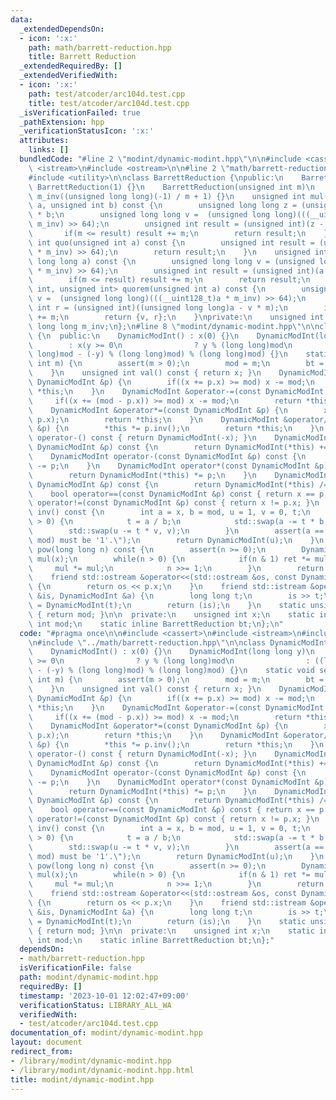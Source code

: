 ```yaml
---
data:
  _extendedDependsOn:
  - icon: ':x:'
    path: math/barrett-reduction.hpp
    title: Barrett Reduction
  _extendedRequiredBy: []
  _extendedVerifiedWith:
  - icon: ':x:'
    path: test/atcoder/arc104d.test.cpp
    title: test/atcoder/arc104d.test.cpp
  _isVerificationFailed: true
  _pathExtension: hpp
  _verificationStatusIcon: ':x:'
  attributes:
    links: []
  bundledCode: "#line 2 \"modint/dynamic-modint.hpp\"\n\n#include <cassert>\n#include\
    \ <istream>\n#include <ostream>\n\n#line 2 \"math/barrett-reduction.hpp\"\n\n\
    #include <utility>\n\nclass BarrettReduction {\npublic:\n    BarrettReduction():\
    \ BarrettReduction(1) {}\n    BarrettReduction(unsigned int m)\n        : m(m),\
    \ m_inv((unsigned long long)(-1) / m + 1) {}\n    unsigned int mul(unsigned int\
    \ a, unsigned int b) const {\n        unsigned long long z = (unsigned long long)a\
    \ * b;\n        unsigned long long v =  (unsigned long long)(((__uint128_t)z *\
    \ m_inv) >> 64);\n        unsigned int result = (unsigned int)(z - v * m);\n \
    \       if(m <= result) result += m;\n        return result;\n    }\n    unsigned\
    \ int quo(unsigned int a) const {\n        unsigned int result = (unsigned int)(((__uint128_t)a\
    \ * m_inv) >> 64);\n        return result;\n    }\n    unsigned int rem(unsigned\
    \ long long a) const {\n        unsigned long long v = (unsigned long long)(((__uint128_t)a\
    \ * m_inv) >> 64);\n        unsigned int result = (unsigned int)(a - v * m);\n\
    \        if(m <= result) result += m;\n        return result;\n    }\n    std::pair<unsigned\
    \ int, unsigned int> quorem(unsigned int a) const {\n        unsigned long long\
    \ v =  (unsigned long long)(((__uint128_t)a * m_inv) >> 64);\n        unsigned\
    \ int r = (unsigned int)((unsigned long long)a - v * m);\n        if(m <= r) r\
    \ += m;\n        return {v, r};\n    }\nprivate:\n    unsigned int m;\n    unsigned\
    \ long long m_inv;\n};\n#line 8 \"modint/dynamic-modint.hpp\"\n\nclass DynamicModInt\
    \ {\n  public:\n    DynamicModInt() : x(0) {}\n    DynamicModInt(long long y)\n\
    \        : x(y >= 0\n                ? y % (long long)mod\n                : ((long\
    \ long)mod - (-y) % (long long)mod) % (long long)mod) {}\n    static void set_mod(unsigned\
    \ int m) {\n        assert(m > 0);\n        mod = m;\n        bt = BarrettReduction(m);\n\
    \    }\n    unsigned int val() const { return x; }\n    DynamicModInt &operator+=(const\
    \ DynamicModInt &p) {\n        if((x += p.x) >= mod) x -= mod;\n        return\
    \ *this;\n    }\n    DynamicModInt &operator-=(const DynamicModInt &p) {\n   \
    \     if((x += (mod - p.x)) >= mod) x -= mod;\n        return *this;\n    }\n\
    \    DynamicModInt &operator*=(const DynamicModInt &p) {\n        x = bt.mul(x,\
    \ p.x);\n        return *this;\n    }\n    DynamicModInt &operator/=(const DynamicModInt\
    \ &p) {\n        *this *= p.inv();\n        return *this;\n    }\n    DynamicModInt\
    \ operator-() const { return DynamicModInt(-x); }\n    DynamicModInt operator+(const\
    \ DynamicModInt &p) const {\n        return DynamicModInt(*this) += p;\n    }\n\
    \    DynamicModInt operator-(const DynamicModInt &p) const {\n        return DynamicModInt(*this)\
    \ -= p;\n    }\n    DynamicModInt operator*(const DynamicModInt &p) const {\n\
    \        return DynamicModInt(*this) *= p;\n    }\n    DynamicModInt operator/(const\
    \ DynamicModInt &p) const {\n        return DynamicModInt(*this) /= p;\n    }\n\
    \    bool operator==(const DynamicModInt &p) const { return x == p.x; }\n    bool\
    \ operator!=(const DynamicModInt &p) const { return x != p.x; }\n    DynamicModInt\
    \ inv() const {\n        int a = x, b = mod, u = 1, v = 0, t;\n        while(b\
    \ > 0) {\n            t = a / b;\n            std::swap(a -= t * b, b);\n    \
    \        std::swap(u -= t * v, v);\n        }\n        assert(a == 1 && \"gcd(x,\
    \ mod) must be '1'.\");\n        return DynamicModInt(u);\n    }\n    DynamicModInt\
    \ pow(long long n) const {\n        assert(n >= 0);\n        DynamicModInt ret(1),\
    \ mul(x);\n        while(n > 0) {\n            if(n & 1) ret *= mul;\n       \
    \     mul *= mul;\n            n >>= 1;\n        }\n        return ret;\n    }\n\
    \    friend std::ostream &operator<<(std::ostream &os, const DynamicModInt &p)\
    \ {\n        return os << p.x;\n    }\n    friend std::istream &operator>>(std::istream\
    \ &is, DynamicModInt &a) {\n        long long t;\n        is >> t;\n        a\
    \ = DynamicModInt(t);\n        return (is);\n    }\n    static unsigned int get_mod()\
    \ { return mod; }\n\n  private:\n    unsigned int x;\n    static inline unsigned\
    \ int mod;\n    static inline BarrettReduction bt;\n};\n"
  code: "#pragma once\n\n#include <cassert>\n#include <istream>\n#include <ostream>\n\
    \n#include \"../math/barrett-reduction.hpp\"\n\nclass DynamicModInt {\n  public:\n\
    \    DynamicModInt() : x(0) {}\n    DynamicModInt(long long y)\n        : x(y\
    \ >= 0\n                ? y % (long long)mod\n                : ((long long)mod\
    \ - (-y) % (long long)mod) % (long long)mod) {}\n    static void set_mod(unsigned\
    \ int m) {\n        assert(m > 0);\n        mod = m;\n        bt = BarrettReduction(m);\n\
    \    }\n    unsigned int val() const { return x; }\n    DynamicModInt &operator+=(const\
    \ DynamicModInt &p) {\n        if((x += p.x) >= mod) x -= mod;\n        return\
    \ *this;\n    }\n    DynamicModInt &operator-=(const DynamicModInt &p) {\n   \
    \     if((x += (mod - p.x)) >= mod) x -= mod;\n        return *this;\n    }\n\
    \    DynamicModInt &operator*=(const DynamicModInt &p) {\n        x = bt.mul(x,\
    \ p.x);\n        return *this;\n    }\n    DynamicModInt &operator/=(const DynamicModInt\
    \ &p) {\n        *this *= p.inv();\n        return *this;\n    }\n    DynamicModInt\
    \ operator-() const { return DynamicModInt(-x); }\n    DynamicModInt operator+(const\
    \ DynamicModInt &p) const {\n        return DynamicModInt(*this) += p;\n    }\n\
    \    DynamicModInt operator-(const DynamicModInt &p) const {\n        return DynamicModInt(*this)\
    \ -= p;\n    }\n    DynamicModInt operator*(const DynamicModInt &p) const {\n\
    \        return DynamicModInt(*this) *= p;\n    }\n    DynamicModInt operator/(const\
    \ DynamicModInt &p) const {\n        return DynamicModInt(*this) /= p;\n    }\n\
    \    bool operator==(const DynamicModInt &p) const { return x == p.x; }\n    bool\
    \ operator!=(const DynamicModInt &p) const { return x != p.x; }\n    DynamicModInt\
    \ inv() const {\n        int a = x, b = mod, u = 1, v = 0, t;\n        while(b\
    \ > 0) {\n            t = a / b;\n            std::swap(a -= t * b, b);\n    \
    \        std::swap(u -= t * v, v);\n        }\n        assert(a == 1 && \"gcd(x,\
    \ mod) must be '1'.\");\n        return DynamicModInt(u);\n    }\n    DynamicModInt\
    \ pow(long long n) const {\n        assert(n >= 0);\n        DynamicModInt ret(1),\
    \ mul(x);\n        while(n > 0) {\n            if(n & 1) ret *= mul;\n       \
    \     mul *= mul;\n            n >>= 1;\n        }\n        return ret;\n    }\n\
    \    friend std::ostream &operator<<(std::ostream &os, const DynamicModInt &p)\
    \ {\n        return os << p.x;\n    }\n    friend std::istream &operator>>(std::istream\
    \ &is, DynamicModInt &a) {\n        long long t;\n        is >> t;\n        a\
    \ = DynamicModInt(t);\n        return (is);\n    }\n    static unsigned int get_mod()\
    \ { return mod; }\n\n  private:\n    unsigned int x;\n    static inline unsigned\
    \ int mod;\n    static inline BarrettReduction bt;\n};"
  dependsOn:
  - math/barrett-reduction.hpp
  isVerificationFile: false
  path: modint/dynamic-modint.hpp
  requiredBy: []
  timestamp: '2023-10-01 12:02:47+09:00'
  verificationStatus: LIBRARY_ALL_WA
  verifiedWith:
  - test/atcoder/arc104d.test.cpp
documentation_of: modint/dynamic-modint.hpp
layout: document
redirect_from:
- /library/modint/dynamic-modint.hpp
- /library/modint/dynamic-modint.hpp.html
title: modint/dynamic-modint.hpp
---
```

